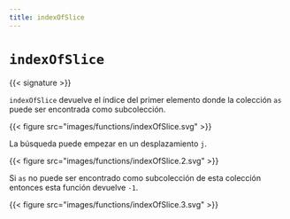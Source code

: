 ```yaml
---
title: indexOfSlice
---
```


# `indexOfSlice`

{{< signature >}}

`indexOfSlice` devuelve el índice del primer elemento donde la colección `as` puede ser encontrada como subcolección.

{{< figure src="images/functions/indexOfSlice.svg" >}}

La búsqueda puede empezar en un desplazamiento `j`.

{{< figure src="images/functions/indexOfSlice.2.svg" >}}

Si `as` no puede ser encontrado como subcolección de esta colección entonces esta función devuelve `-1`.

{{< figure src="images/functions/indexOfSlice.3.svg" >}}
